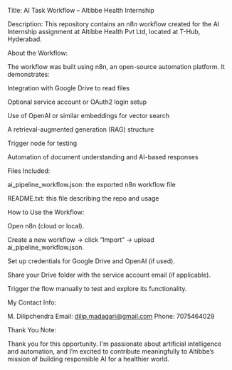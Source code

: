 Title: AI Task Workflow – Altibbe Health Internship

Description:
This repository contains an n8n workflow created for the AI Internship assignment at Altibbe Health Pvt Ltd, located at T-Hub, Hyderabad.

About the Workflow:

The workflow was built using n8n, an open-source automation platform. It demonstrates:

Integration with Google Drive to read files

Optional service account or OAuth2 login setup

Use of OpenAI or similar embeddings for vector search

A retrieval-augmented generation (RAG) structure

Trigger node for testing

Automation of document understanding and AI-based responses

Files Included:

ai_pipeline_workflow.json: the exported n8n workflow file

README.txt: this file describing the repo and usage

How to Use the Workflow:

Open n8n (cloud or local).

Create a new workflow → click “Import” → upload ai_pipeline_workflow.json.

Set up credentials for Google Drive and OpenAI (if used).

Share your Drive folder with the service account email (if applicable).

Trigger the flow manually to test and explore its functionality.

My Contact Info:

M. Dilipchendra
Email: dilip.madagari@gmail.com
Phone: 7075464029

Thank You Note:

Thank you for this opportunity. I'm passionate about artificial intelligence and automation, and I’m excited to contribute meaningfully to Altibbe’s mission of building responsible AI for a healthier world.

